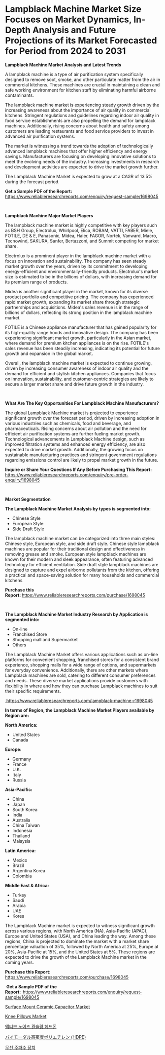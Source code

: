 <p><h1>Lampblack Machine Market Size Focuses on Market Dynamics, In-Depth Analysis and Future Projections of its Market Forecasted for Period from 2024 to 2031</h1></p><p><strong>Lampblack Machine Market Analysis and Latest Trends</strong></p>
<p><p>A lampblack machine is a type of air purification system specifically designed to remove soot, smoke, and other particulate matter from the air in commercial kitchens. These machines are crucial in maintaining a clean and safe working environment for kitchen staff by eliminating harmful airborne contaminants.</p><p>The lampblack machine market is experiencing steady growth driven by the increasing awareness about the importance of air quality in commercial kitchens. Stringent regulations and guidelines regarding indoor air quality in food service establishments are also propelling the demand for lampblack machines. Additionally, rising concerns about health and safety among customers are leading restaurants and food service providers to invest in advanced air purification systems.</p><p>The market is witnessing a trend towards the adoption of technologically advanced lampblack machines that offer higher efficiency and energy savings. Manufacturers are focusing on developing innovative solutions to meet the evolving needs of the industry. Increasing investments in research and development activities are expected to drive the market growth further.</p><p>The Lampblack Machine Market is expected to grow at a CAGR of 13.5% during the forecast period.</p></p>
<p><strong>Get a Sample PDF of the Report:&nbsp;</strong> <a href="https://www.reliableresearchreports.com/enquiry/request-sample/1698045">https://www.reliableresearchreports.com/enquiry/request-sample/1698045</a></p>
<p>&nbsp;</p>
<p><strong>Lampblack Machine Major Market Players</strong></p>
<p><p>The lampblack machine market is highly competitive with key players such as BSH Group, Electrolux, Whirlpool, Elica, ROBAM, VATTI, FABER, Miele, FOTILE, DE & E, Panasonic, Midea, Haier, FAGOR, Nortek, Vanward, Macro, Tecnowind, SAKURA, Sanfer, Bertazzoni, and Summit competing for market share.</p><p>Electrolux is a prominent player in the lampblack machine market with a focus on innovation and sustainability. The company has seen steady market growth over the years, driven by its commitment to developing energy-efficient and environmentally-friendly products. Electrolux's market size is estimated to be in the billions of dollars, with increasing demand for its premium range of products.</p><p>Midea is another significant player in the market, known for its diverse product portfolio and competitive pricing. The company has experienced rapid market growth, expanding its market share through strategic partnerships and acquisitions. Midea's sales revenue is in the range of billions of dollars, reflecting its strong position in the lampblack machine market.</p><p>FOTILE is a Chinese appliance manufacturer that has gained popularity for its high-quality range hoods and innovative design. The company has been experiencing significant market growth, particularly in the Asian market, where demand for premium kitchen appliances is on the rise. FOTILE's sales revenue has been steadily increasing, indicating its potential for future growth and expansion in the global market.</p><p>Overall, the lampblack machine market is expected to continue growing, driven by increasing consumer awareness of indoor air quality and the demand for efficient and stylish kitchen appliances. Companies that focus on innovation, sustainability, and customer-centric strategies are likely to secure a larger market share and drive future growth in the industry.</p></p>
<p>&nbsp;</p>
<p><strong>What Are The Key Opportunities For Lampblack Machine Manufacturers?</strong></p>
<p><p>The global Lampblack Machine market is projected to experience significant growth over the forecast period, driven by increasing adoption in various industries such as chemicals, food and beverage, and pharmaceuticals. Rising concerns about air pollution and the need for efficient air purification systems are further fueling market growth. Technological advancements in Lampblack Machine design, such as improved filtration systems and enhanced energy efficiency, are also expected to drive market growth. Additionally, the growing focus on sustainable manufacturing practices and stringent government regulations regarding emissions control are likely to propel market growth in the future.</p></p>
<p><strong>Inquire or Share Your Questions If Any Before Purchasing This Report:</strong> <a href="https://www.reliableresearchreports.com/enquiry/pre-order-enquiry/1698045">https://www.reliableresearchreports.com/enquiry/pre-order-enquiry/1698045</a></p>
<p>&nbsp;</p>
<p><strong>Market Segmentation</strong></p>
<p><strong>The Lampblack Machine Market Analysis by types is segmented into:</strong></p>
<p><ul><li>Chinese Style</li><li>European Style</li><li>Side Draft Style</li></ul></p>
<p><p>The lampblack machine market can be categorized into three main styles: Chinese style, European style, and side draft style. Chinese style lampblack machines are popular for their traditional design and effectiveness in removing grease and smoke. European style lampblack machines are known for their modern and sleek appearance, often featuring advanced technology for efficient ventilation. Side draft style lampblack machines are designed to capture and expel airborne pollutants from the kitchen, offering a practical and space-saving solution for many households and commercial kitchens.</p></p>
<p><strong>Purchase this Report:&nbsp;</strong><a href="https://www.reliableresearchreports.com/purchase/1698045">https://www.reliableresearchreports.com/purchase/1698045</a></p>
<p>&nbsp;</p>
<p><strong>The Lampblack Machine Market Industry Research by Application is segmented into:</strong></p>
<p><ul><li>On-line</li><li>Franchised Store</li><li>Shopping mall and Supermarket</li><li>Others</li></ul></p>
<p><p>The Lampblack Machine Market offers various applications such as on-line platforms for convenient shopping, franchised stores for a consistent brand experience, shopping malls for a wide range of options, and supermarkets for everyday convenience. Additionally, there are other markets where Lampblack machines are sold, catering to different consumer preferences and needs. These diverse market applications provide customers with flexibility in where and how they can purchase Lampblack machines to suit their specific requirements.</p></p>
<p><a href="https://www.reliableresearchreports.com/lampblack-machine-r1698045">&nbsp;https://www.reliableresearchreports.com/lampblack-machine-r1698045</a></p>
<p><strong>In terms of Region, the Lampblack Machine Market Players available by Region are:</strong></p>
<p>
    <p> <strong> North America: </strong>
        <ul>
            <li>United States</li>
            <li>Canada</li>
        </ul>
        </p> 
    <p> <strong> Europe: </strong>
        <ul>
            <li>Germany</li>
            <li>France</li>
            <li>U.K.</li>
            <li>Italy</li>
            <li>Russia</li>
        </ul>
        </p> 
    <p> <strong> Asia-Pacific: </strong>
        <ul>
            <li>China</li>
            <li>Japan</li>
            <li>South Korea</li>
            <li>India</li>
            <li>Australia</li>
            <li>China Taiwan</li>
            <li>Indonesia</li>
            <li>Thailand</li>
            <li>Malaysia</li>
        </ul>
        </p> 
    <p> <strong> Latin America: </strong>
        <ul>
            <li>Mexico</li>
            <li>Brazil</li>
            <li>Argentina Korea</li>
            <li>Colombia</li>
        </ul>
        </p> 
    <p> <strong> Middle East & Africa: </strong>
        <ul>
            <li>Turkey</li>
            <li>Saudi</li>
            <li>Arabia</li>
            <li>UAE</li>
            <li>Korea</li>
        </ul>
    </p>
    </p>
<p><p>The Lampblack Machine market is expected to witness significant growth across various regions, with North America (NA), Asia-Pacific (APAC), Europe and United States (USA), and China leading the way. Among these regions, China is projected to dominate the market with a market share percentage valuation of 35%, followed by North America at 25%, Europe at 20%, Asia-Pacific at 15%, and the United States at 5%. These regions are expected to drive the growth of the Lampblack Machine market in the coming years.</p></p>
<p><strong>Purchase this Report: </strong><a href="https://www.reliableresearchreports.com/purchase/1698045">https://www.reliableresearchreports.com/purchase/1698045</a></p>
<p>&nbsp;<strong>Get a Sample PDF of the Report:&nbsp;&nbsp;</strong><a href="https://www.reliableresearchreports.com/enquiry/request-sample/1698045">https://www.reliableresearchreports.com/enquiry/request-sample/1698045</a></p>
<p><strong></strong></p>
<p><p><a href="https://www.linkedin.com/pulse/surface-mount-ceramic-capacitor-market-size-trends-complete-ijpoe">Surface Mount Ceramic Capacitor Market</a></p><p><a href="https://github.com/lbird53714/Market-Research-Report-List-5/blob/main/knee-pillows-market.md">Knee Pillows Market</a></p><p><a href="https://medium.com/@treyhettinger2023/%EA%B8%80%EB%A1%9C%EB%B2%8C-%EC%95%A1%ED%8B%B0%EB%B8%8C-%EB%85%B8%EC%9D%B4%EC%A6%88-%EC%BA%94%EC%8A%AC%EB%A7%81-%ED%97%A4%EB%93%9C%ED%8F%B0-%EC%8B%9C%EC%9E%A5-%EA%B8%B0%ED%9A%8C-%EB%B0%8F-2024%EB%85%84%EB%B6%80%ED%84%B0-2031%EB%85%84%EA%B9%8C%EC%A7%80%EC%9D%98-%EC%98%88%EC%B8%A1-f5fdfc049df7">액티브 노이즈 캔슬링 헤드폰</a></p><p><a href="https://github.com/lababdou/Market-Research-Report-List-4/blob/main/9918746142410.md">バイモーダル高密度ポリエチレン (HDPE)</a></p><p><a href="https://medium.com/@sophieinleeds/%EB%9D%BC%EB%94%94%EC%98%A4-%EC%A3%BC%ED%8C%8C%EC%88%98-%EC%9E%A5%EC%B9%98-%EC%8B%9C%EC%9E%A5-%EC%A0%90%EC%9C%A0%EC%9C%A8-%ED%81%AC%EA%B8%B0-%EB%8F%99%ED%96%A5-%EC%82%B0%EC%97%85-%EB%B6%84%EC%84%9D-%EB%B3%B4%EA%B3%A0%EC%84%9C-%EC%9D%91%EC%9A%A9-%EB%B6%84%EC%95%BC-%EC%A0%84%EB%AC%B8-%ED%81%B4%EB%A6%AC%EB%8B%89-%EC%99%B8%EB%9E%98-%EC%88%98%EC%88%A0-%EC%84%BC%ED%84%B0-%EB%B3%91%EC%9B%90-%EC%9C%A0%ED%98%95-rf-%EC%A0%9C%EB%84%88%EB%A0%88%EC%9D%B4%ED%84%B0-%EC%9E%AC%EC%82%AC%EC%9A%A9-%EA%B0%80%EB%8A%A5%ED%95%9C-%EC%A0%9C%ED%92%88-%EC%9D%BC%ED%9A%8C%EC%9A%A9-b173a74bd60a">무선 주파수 장치</a></p></p>